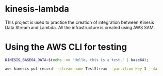 # kinesis-lambda

This project is used to practice the creation of integration between Kinesis Data Stream and Lambda. All the infrastructure is created using AWS SAM.

# Using the AWS CLI for testing

```bash
KINESIS_BASE64_DATA=$(echo -ne "Hello, this is a test." | base64);

aws kinesis put-record --stream-name TestStream --partition-key 1 --data $KINESIS_BASE64_DATA
```
